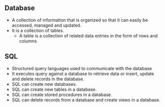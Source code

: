 ## Database
- A collection of information that is organized so that it can easily be accessed, managed and updated.
- It is a collection of tables.
  - A table is a collection of related data entries in the form of rows and columns

## SQL 
- Structured query languages used to communicate with the database
- It executes query against a database to retrieve data or insert, update and delete records in the database.
- SQL can create new databases.
- SQL can create new tables in a database.
- SQL can create stored procedures in a database.
- SQL can delete records from a database and create views in a database.

